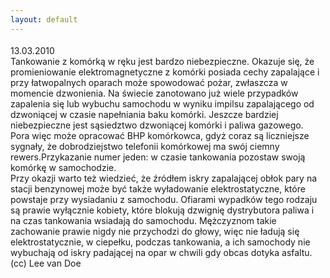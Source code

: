 ```yaml
---
layout: default
---
```


<!--29--><p style="margin: 0px 0px 18px; font-size: 18px; font-family: Helvetica;">
13.03.2010<br>Tankowanie z komórką w ręku jest bardzo niebezpieczne. Okazuje się, że promieniowanie elektromagnetyczne z komórki posiada cechy zapalające i przy łatwopalnych oparach może spowodować pożar, zwłaszcza w momencie dzwonienia. Na świecie zanotowano już wiele przypadków zapalenia się lub wybuchu samochodu w wyniku impilsu zapalającego od dzwoniącej w czasie napełniania baku komórki.&nbsp;Jeszcze bardziej niebezpieczne jest sąsiedztwo dzwoniącej komórki i paliwa gazowego.<br>Pora więc może opracować BHP komórkowca, gdyż coraz są liczniejsze sygnały, że dobrodziejstwo telefonii komórkowej ma swój ciemny rewers.Przykazanie numer jeden: w czasie tankowania pozostaw swoją komórkę w samochodzie.<br>Przy okazji warto też wiedzieć, że źródłem iskry zapalającej obłok pary na stacji benzynowej może być także wyładowanie elektrostatyczne, które powstaje przy wysiadaniu z samochodu. Ofiarami wypadków tego rodzaju są prawie wyłącznie kobiety, które blokują dzwignię dystrybutora paliwa i na czas tankowania wsiadają do samochodu. Mężczyznom takie zachowanie prawie nigdy nie przychodzi do głowy, więc nie ładują się elektrostatycznie, w ciepełku, podczas tankowania, a ich samochody nie wybuchają od iskry padającej na opar w chwili gdy obcas dotyka asfaltu.<br>(cc) Lee van Doe</p>